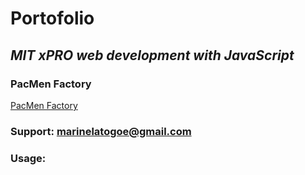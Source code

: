 # **Portofolio**

## _MIT xPRO web development with JavaScript_

### PacMen Factory
<a href="https://github.com/Marinela26/PacMen-Factory">PacMen Factory</a>

### Support: marinelatogoe@gmail.com

### Usage:

